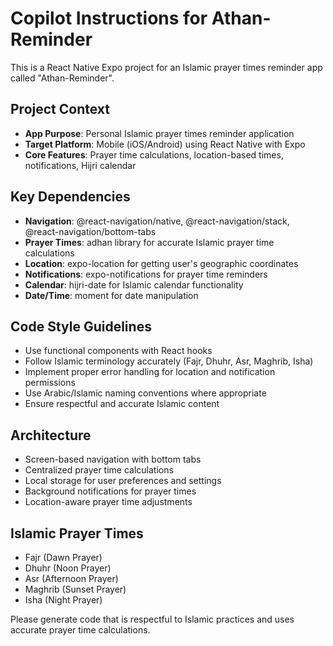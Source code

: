 # Copilot Instructions for Athan-Reminder

<!-- Use this file to provide workspace-specific custom instructions to Copilot. For more details, visit https://code.visualstudio.com/docs/copilot/copilot-customization#_use-a-githubcopilotinstructionsmd-file -->

This is a React Native Expo project for an Islamic prayer times reminder app called "Athan-Reminder".

## Project Context

- **App Purpose**: Personal Islamic prayer times reminder application
- **Target Platform**: Mobile (iOS/Android) using React Native with Expo
- **Core Features**: Prayer time calculations, location-based times, notifications, Hijri calendar

## Key Dependencies

- **Navigation**: @react-navigation/native, @react-navigation/stack, @react-navigation/bottom-tabs
- **Prayer Times**: adhan library for accurate Islamic prayer time calculations
- **Location**: expo-location for getting user's geographic coordinates
- **Notifications**: expo-notifications for prayer time reminders
- **Calendar**: hijri-date for Islamic calendar functionality
- **Date/Time**: moment for date manipulation

## Code Style Guidelines

- Use functional components with React hooks
- Follow Islamic terminology accurately (Fajr, Dhuhr, Asr, Maghrib, Isha)
- Implement proper error handling for location and notification permissions
- Use Arabic/Islamic naming conventions where appropriate
- Ensure respectful and accurate Islamic content

## Architecture

- Screen-based navigation with bottom tabs
- Centralized prayer time calculations
- Local storage for user preferences and settings
- Background notifications for prayer times
- Location-aware prayer time adjustments

## Islamic Prayer Times

- Fajr (Dawn Prayer)
- Dhuhr (Noon Prayer)
- Asr (Afternoon Prayer)
- Maghrib (Sunset Prayer)
- Isha (Night Prayer)

Please generate code that is respectful to Islamic practices and uses accurate prayer time calculations.
